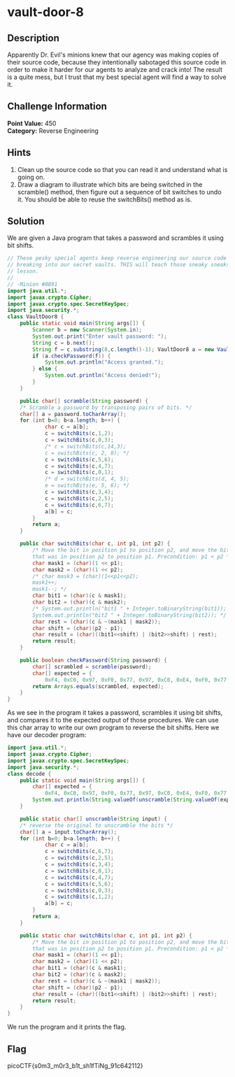 # vault-door-8

## Description
Apparently Dr. Evil's minions knew that our agency was making copies of their source code, because they intentionally sabotaged this source code in order to make it harder for our agents to analyze and crack into! The result is a quite mess, but I trust that my best special agent will find a way to solve it.

## Challenge Information
**Point Value:** 450  
**Category:** Reverse Engineering

## Hints
1. Clean up the source code so that you can read it and understand what is going on.
2. Draw a diagram to illustrate which bits are being switched in the scramble() method, then figure out a sequence of bit switches to undo it. You should be able to reuse the switchBits() method as is.

## Solution
We are given a Java program that takes a password and scrambles it using bit shifts.
```java
// These pesky special agents keep reverse engineering our source code and then
// breaking into our secret vaults. THIS will teach those sneaky sneaks a
// lesson.
//
// -Minion #0891
import java.util.*;
import javax.crypto.Cipher;
import javax.crypto.spec.SecretKeySpec;
import java.security.*;
class VaultDoor8 {
    public static void main(String args[]) {
        Scanner b = new Scanner(System.in);
        System.out.print("Enter vault password: ");
        String c = b.next();
        String f = c.substring(8,c.length()-1); VaultDoor8 a = new VaultDoor8(); 
        if (a.checkPassword(f)) {
            System.out.println("Access granted."); 
        } else {
            System.out.println("Access denied!"); 
        } 
    } 

    public char[] scramble(String password) {
    /* Scramble a password by transposing pairs of bits. */
    char[] a = password.toCharArray(); 
    for (int b=0; b<a.length; b++) {
            char c = a[b];
            c = switchBits(c,1,2);
            c = switchBits(c,0,3); 
            /* c = switchBits(c,14,3);
            c = switchBits(c, 2, 0); */ 
            c = switchBits(c,5,6);
            c = switchBits(c,4,7);
            c = switchBits(c,0,1); 
            /* d = switchBits(d, 4, 5);
            e = switchBits(e, 5, 6); */
            c = switchBits(c,3,4);
            c = switchBits(c,2,5);
            c = switchBits(c,6,7);
            a[b] = c;
        }
        return a;
    } 

    public char switchBits(char c, int p1, int p2) {
        /* Move the bit in position p1 to position p2, and move the bit
        that was in position p2 to position p1. Precondition: p1 < p2 */
        char mask1 = (char)(1 << p1);
        char mask2 = (char)(1 << p2);
        /* char mask3 = (char)(1<<p1<<p2);
        mask1++;
        mask1--; */
        char bit1 = (char)(c & mask1);
        char bit2 = (char)(c & mask2);
        /* System.out.println("bit1 " + Integer.toBinaryString(bit1));
        System.out.println("bit2 " + Integer.toBinaryString(bit2)); */
        char rest = (char)(c & ~(mask1 | mask2));
        char shift = (char)(p2 - p1);
        char result = (char)((bit1<<shift) | (bit2>>shift) | rest);
        return result;
    }

    public boolean checkPassword(String password) {
        char[] scrambled = scramble(password); 
        char[] expected = {
            0xF4, 0xC0, 0x97, 0xF0, 0x77, 0x97, 0xC0, 0xE4, 0xF0, 0x77, 0xA4, 0xD0, 0xC5, 0x77, 0xF4, 0x86, 0xD0, 0xA5, 0x45, 0x96, 0x27, 0xB5, 0x77, 0xD2, 0xD0, 0xB4, 0xE1, 0xC1, 0xE0, 0xD0, 0xD0, 0xE0 };
        return Arrays.equals(scrambled, expected); 
    } 
}
```
As we see in the program it takes a password, scrambles it using bit shifts, and compares it to the expected output of those procedures. We can use this char array to write our own program to reverse the bit shifts. Here we have our decoder program:

```java
import java.util.*;
import javax.crypto.Cipher;
import javax.crypto.spec.SecretKeySpec;
import java.security.*;
class decode {
    public static void main(String args[]) {
        char[] expected = {
            0xF4, 0xC0, 0x97, 0xF0, 0x77, 0x97, 0xC0, 0xE4, 0xF0, 0x77, 0xA4, 0xD0, 0xC5, 0x77, 0xF4, 0x86, 0xD0, 0xA5, 0x45, 0x96, 0x27, 0xB5, 0x77, 0xD2, 0xD0, 0xB4, 0xE1, 0xC1, 0xE0, 0xD0, 0xD0, 0xE0 };
        System.out.println(String.valueOf(unscramble(String.valueOf(expected))));
    } 

    public static char[] unscramble(String input) {
    /* reverse the original to unscramble the bits */
    char[] a = input.toCharArray(); 
    for (int b=0; b<a.length; b++) {
            char c = a[b];
            c = switchBits(c,6,7);
            c = switchBits(c,2,5);
            c = switchBits(c,3,4);
            c = switchBits(c,0,1); 
            c = switchBits(c,4,7);
            c = switchBits(c,5,6);
            c = switchBits(c,0,3);  
            c = switchBits(c,1,2);
            a[b] = c;
        }
        return a;
    } 

    public static char switchBits(char c, int p1, int p2) {
        /* Move the bit in position p1 to position p2, and move the bit
        that was in position p2 to position p1. Precondition: p1 < p2 */
        char mask1 = (char)(1 << p1);
        char mask2 = (char)(1 << p2);
        char bit1 = (char)(c & mask1);
        char bit2 = (char)(c & mask2);
        char rest = (char)(c & ~(mask1 | mask2));
        char shift = (char)(p2 - p1);
        char result = (char)((bit1<<shift) | (bit2>>shift) | rest);
        return result;
    } 
}
```
We run the program and it prints the flag.

## Flag
picoCTF{s0m3_m0r3_b1t_sh1fTiNg_91c642112}